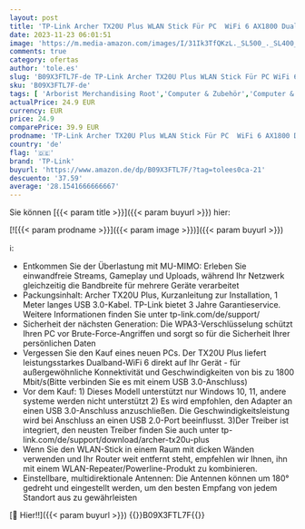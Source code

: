 ```yaml
---
layout: post
title: 'TP-Link Archer TX20U Plus WLAN Stick Für PC  WiFi 6 AX1800 Dual Band  USB 3.0  MU-MIMO  Antennen mit hoher Verstärkung  WPA3-Verschlüsselung  Kompatibel mit Windows 11/10  Schwarz  único'
date: 2023-11-23 06:01:51
image: 'https://m.media-amazon.com/images/I/31Ik3TfQKzL._SL500_._SL400_.jpg'
comments: true
category: ofertas
author: 'tole.es'
slug: 'B09X3FTL7F-de TP-Link Archer TX20U Plus WLAN Stick Für PC WiFi 6 AX1800...'
sku: 'B09X3FTL7F-de'
tags: [ 'Arborist Merchandising Root','Computer & Zubehör','Computer & Zubehör: Produkte mit Umwelt-Label','Computer Netzwerkadapter','Netzwerkgeräte','Self Service','Special Features Stores','TP-Link','WLAN USB-Adapter','a4cbee59-f823-40fe-831a-7de64f655f6f_0','a4cbee59-f823-40fe-831a-7de64f655f6f_1301','a4cbee59-f823-40fe-831a-7de64f655f6f_2701','tp-link','🇩🇪', ]
actualPrice: 24.9 EUR
currency: EUR
price: 24.9
comparePrice: 39.9 EUR
prodname: 'TP-Link Archer TX20U Plus WLAN Stick Für PC  WiFi 6 AX1800 Dual Band  USB 3.0  MU-MIMO  Antennen mit hoher Verstärkung  WPA3-Verschlüsselung  Kompatibel mit Windows 11/10  Schwarz  único'
country: 'de'
flag: '🇩🇪'
brand: 'TP-Link'
buyurl: 'https://www.amazon.de/dp/B09X3FTL7F/?tag=tolees0ca-21'
descuento: '37.59'
average: '28.1541666666667'
---
```


Sie können [{{< param title >}}]({{< param buyurl >}}) hier:

[![{{< param prodname >}}]({{< param image >}})]({{< param buyurl >}})

ℹ️:

- Entkommen Sie der Überlastung mit MU-MIMO: Erleben Sie einwandfreie Streams, Gameplay und Uploads, während Ihr Netzwerk gleichzeitig die Bandbreite für mehrere Geräte verarbeitet
- Packungsinhalt: Archer TX20U Plus, Kurzanleitung zur Installation, 1 Meter langes USB 3.0-Kabel. TP-Link bietet 3 Jahre Garantieservice. Weitere Informationen finden Sie unter tp-link.com/de/support/
- Sicherheit der nächsten Generation: Die WPA3-Verschlüsselung schützt Ihren PC vor Brute-Force-Angriffen und sorgt so für die Sicherheit Ihrer persönlichen Daten
- Vergessen Sie den Kauf eines neuen PCs. Der TX20U Plus liefert leistungsstarkes Dualband-WiFi 6 direkt auf Ihr Gerät - für außergewöhnliche Konnektivität und Geschwindigkeiten von bis zu 1800 Mbit/s(Bitte verbinden Sie es mit einem USB 3.0-Anschluss)
- Vor dem Kauf: 1) Dieses Modell unterstützt nur Windows 10, 11, andere systeme werden nicht unterstützt 2) Es wird empfohlen, den Adapter an einen USB 3.0-Anschluss anzuschließen. Die Geschwindigkeitsleistung wird bei Anschluss an einen USB 2.0-Port beeinflusst. 3)Der Treiber ist integriert, den neusten Treiber finden Sie auch unter tp-link.com/de/support/download/archer-tx20u-plus
- Wenn Sie den WLAN-Stick in einem Raum mit dicken Wänden verwenden und Ihr Router weit entfernt steht, empfehlen wir Ihnen, ihn mit einem WLAN-Repeater/Powerline-Produkt zu kombinieren.
- Einstellbare, multidirektionale Antennen: Die Antennen können um 180° gedreht und eingestellt werden, um den besten Empfang von jedem Standort aus zu gewährleisten

[🛒 Hier!!]({{< param buyurl >}})
{{<world>}}B09X3FTL7F{{</world>}}
